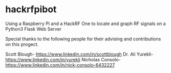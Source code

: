 # hackrfpibot
Using a Raspberry Pi and a HackRF One to locate and graph RF signals on a Python3 Flask Web Server

Special thanks to the following people for their advising and contributions on this progect.

Scott Blough- https://www.linkedin.com/in/scottblough
Dr. Ali Yurekli- https://www.linkedin.com/in/yurekli
Nicholas Consolo- https://www.linkedin.com/in/nick-consolo-6432227
